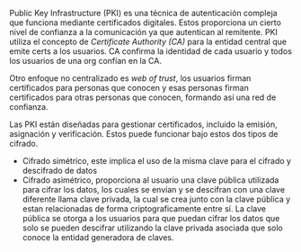 Public Key Infrastructure (PKI) es una técnica de autenticación compleja que funciona mediante certificados digitales. Estos proporciona un cierto nivel de confianza a la comunicación ya que autentican al remitente. PKI utiliza el concepto de _Certificate Authority (CA)_ para la entidad central que emite certs a los usuarios. CA confirma la identidad de cada usuario y todos los usuarios de una org confían en la CA.

Otro enfoque no centralizado es _web of trust_, los usuarios firman certificados para personas que conocen y esas personas firman certificados para otras personas que conocen, formando así una red de confianza. 

Las PKI están diseñadas para gestionar certificados, incluido la emisión, asignación y verificación. Estos puede funcionar bajo estos dos tipos de cifrado.
- Cifrado simétrico, este implica el uso de la misma clave para el cifrado y descifrado de datos
- Cifrado asimétrico, proporciona al usuario una clave pública utilizada para cifrar los datos, los cuales se envían y se descifran con una clave diferente llama clave privada, la cual se crea junto con la clave pública y estan relacionadas de forma criptograficamente entre sí. La clave pública se otorga a los usuarios para que puedan cifrar los datos que solo se pueden descifrar utilizando la clave privada asociada que solo conoce la entidad generadora de claves. 
